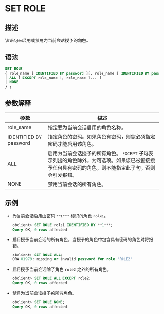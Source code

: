 SET ROLE 
=============================



描述 
-----------------------

该语句来启用或禁用为当前会话授予的角色。

语法 
-----------------------

```sql
SET ROLE
{ role_name [ IDENTIFIED BY password ][, role_name [ IDENTIFIED BY password ] ]...
| ALL [ EXCEPT role_name [, role_name ]... ]
| NONE
} ;
```



参数解释 
-------------------------



|           参数           |                                               描述                                               |
|------------------------|------------------------------------------------------------------------------------------------|
| role_name              | 指定要为当前会话启用的角色名称。                                                                               |
| IDENTIFIED BY password | 指定角色的密码。如果角色有密码，则您必须指定密码才能启用该角色。                                                               |
| ALL                    | 启用为当前会话授予的所有角色。 `EXCEPT` 子句表示列出的角色除外，为可选项。如果您已被直接授予任何具有密码的角色，则不能指定此子句，否则会引发报错。 |
| NONE                   | 禁用当前会话的所有角色。                                                                                   |



示例 
-----------------------

* 为当前会话启用由密码 `**1***` 标识的角色 `role1`。

  ```sql
  obclient> SET ROLE role1 IDENTIFIED BY **1***;
  Query OK, 0 rows affected
  ```

  

* 启用授予当前会话的所有角色，当授予的角色中包含具有密码的角色时将报错。

  ```sql
  obclient> SET ROLE ALL;
  ORA-01979: missing or invalid password for role 'ROLE2'
  ```

  

* 启用授予当前会话除了角色 `role2` 之外的所有角色。

  ```sql
  obclient> SET ROLE ALL EXCEPT role2;
  Query OK, 0 rows affected
  ```

  

* 禁用为当前会话授予的所有角色。

  ```sql
  obclient> SET ROLE NONE;
  Query OK, 0 rows affected
  ```

  



